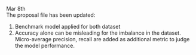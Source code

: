 Mar 8th  
The proposal file has been updated:  
1. Benchmark model applied for both dataset  
2. Accuracy alone can be misleading for the imbalance in the dataset.  Micro-average precision, recall are added as additional metric 
to judge the model performance. 
